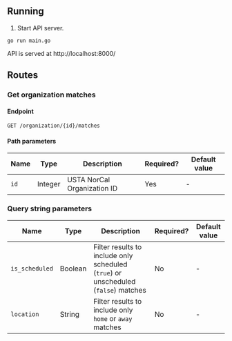 ## Running

1. Start API server.
```
go run main.go
```

API is served at http://localhost:8000/

## Routes

### Get organization matches

#### Endpoint
```
GET /organization/{id}/matches
```

#### Path parameters
| Name | Type    | Description                 | Required? | Default value |
|------|---------|-----------------------------|-----------|---------------|
| `id` | Integer | USTA NorCal Organization ID | Yes       | -             |

### Query string parameters
| Name           | Type    | Description                                                                        | Required? | Default value |
|----------------|---------|------------------------------------------------------------------------------------|-----------|---------------|
| `is_scheduled` | Boolean | Filter results to include only scheduled (`true`) or unscheduled (`false`) matches | No        | -             |
| `location`     | String  | Filter results to include only `home` or `away` matches                            | No        | -             |
